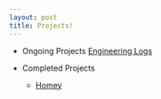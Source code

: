 ```yaml
---
layout: post
title: Projects!
---
```


* Ongoing Projects
[Engineering Logs](https://amarjandu.github.io/engineeringLogs/chem/platingMetals)

* Completed Projects
  * [Homey](https://github.com/amarjandu/SFSU-Homey)

